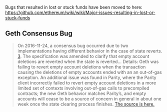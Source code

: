 <!-- TITLE: Bugs -->



Bugs that resulted in lost or stuck funds have been moved to here: https://github.com/ethereum/wiki/wiki/Major-issues-resulting-in-lost-or-stuck-funds

## Geth Consensus Bug 
> On 2016-11-24, a consensus bug occurred due to two implementations having different behavior in the case of state reverts. [3](https://blog.ethereum.org/2016/11/25/security-alert-11242016-consensus-bug-geth-v1-4-19-v1-5-2/). The specification was amended to clarify that empty account deletions are reverted when the state is reverted... Details: Geth was failing to revert empty account deletions when the transaction causing the deletions of empty accounts ended with an an out-of-gas exception. An additional issue was found in Parity, where the Parity client incorrectly failed to revert empty account deletions in a more limited set of contexts involving out-of-gas calls to precompiled contracts; the new Geth behavior matches Parity’s, and empty accounts will cease to be a source of concern in general in about one week once the state clearing process finishes. [The source is here.](https://github.com/ethereum/EIPs/blob/master/EIPS/eip-161.md#addendum-2017-08-15)